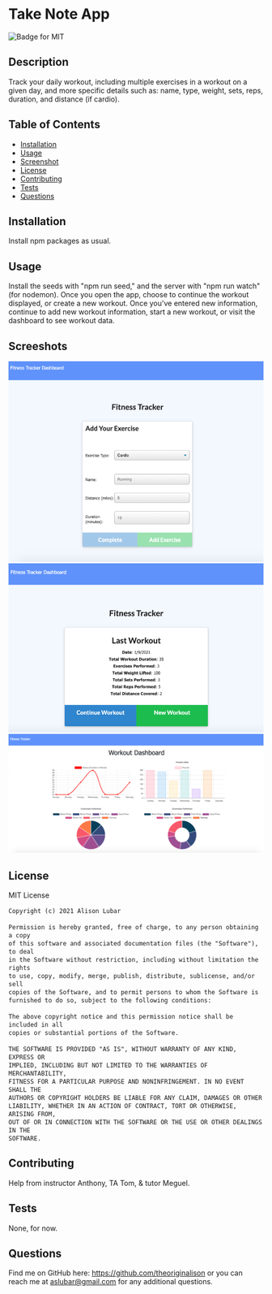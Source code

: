 # Take Note App
![Badge for MIT](https://img.shields.io/badge/license-MIT-green)

## Description
Track your daily workout, including multiple exercises in a workout on a given day, and more specific details such as: name, type, weight, sets, reps, duration, and distance (if cardio).

## Table of Contents
* [Installation](#installation)
* [Usage](#usage)
* [Screenshot](#screenshot)
* [License](#license)
* [Contributing](#contributing)
* [Tests](#tests)
* [Questions](#questions)
  
## Installation
Install npm packages as usual.

## Usage
Install the seeds with "npm run seed," and the server with "npm run watch" (for nodemon). Once you open the app, choose to continue the workout displayed, or create a new workout. Once you've entered new information, continue to add new workout information, start a new workout, or visit the dashboard to see workout data.

## Screeshots
![Screenshot of adding exercise](./public/assets/readMeImages/add-exercise.png)
![Screenshot of the last workout completed, which is also the start page](./public/assets/readMeImages/last-workout.png)
![Screenshot of dashboard with workout data](./public/assets/readMeImages/dashboard.png)

## License
MIT License

    Copyright (c) 2021 Alison Lubar
    
    Permission is hereby granted, free of charge, to any person obtaining a copy
    of this software and associated documentation files (the "Software"), to deal
    in the Software without restriction, including without limitation the rights
    to use, copy, modify, merge, publish, distribute, sublicense, and/or sell
    copies of the Software, and to permit persons to whom the Software is
    furnished to do so, subject to the following conditions:
    
    The above copyright notice and this permission notice shall be included in all
    copies or substantial portions of the Software.
    
    THE SOFTWARE IS PROVIDED "AS IS", WITHOUT WARRANTY OF ANY KIND, EXPRESS OR
    IMPLIED, INCLUDING BUT NOT LIMITED TO THE WARRANTIES OF MERCHANTABILITY,
    FITNESS FOR A PARTICULAR PURPOSE AND NONINFRINGEMENT. IN NO EVENT SHALL THE
    AUTHORS OR COPYRIGHT HOLDERS BE LIABLE FOR ANY CLAIM, DAMAGES OR OTHER
    LIABILITY, WHETHER IN AN ACTION OF CONTRACT, TORT OR OTHERWISE, ARISING FROM,
    OUT OF OR IN CONNECTION WITH THE SOFTWARE OR THE USE OR OTHER DEALINGS IN THE
    SOFTWARE.

## Contributing
Help from instructor Anthony, TA Tom, & tutor Meguel.

## Tests
None, for now.

## Questions
Find me on GitHub here: https://github.com/theoriginalison
or you can reach me at aslubar@gmail.com for any additional questions.

